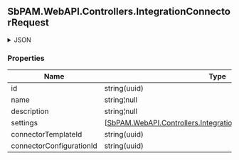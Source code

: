
<h2 id="tocS_SbPAM.WebAPI.Controllers.IntegrationConnectorRequest">SbPAM.WebAPI.Controllers.IntegrationConnectorRequest</h2>

<a id="schemasbpam.webapi.controllers.integrationconnectorrequest"></a>
<a id="schema_SbPAM.WebAPI.Controllers.IntegrationConnectorRequest"></a>
<a id="tocSsbpam.webapi.controllers.integrationconnectorrequest"></a>
<a id="tocssbpam.webapi.controllers.integrationconnectorrequest"></a>

<details><summary>JSON</summary>


```json
{
  "id": "497f6eca-6276-4993-bfeb-53cbbbba6f08",
  "name": "string",
  "description": "string",
  "settings": [
    {
      "id": "497f6eca-6276-4993-bfeb-53cbbbba6f08",
      "name": "string",
      "description": "string",
      "value": "string",
      "required": true,
      "defaultValue": "string",
      "type": "Uri",
      "displayOrder": 0,
      "advanced": true
    }
  ],
  "connectorTemplateId": "5434828d-4b09-4271-b749-170dedf7f68a",
  "connectorConfigurationId": "a5468742-db00-4969-b437-badd97e00c25"
}

```


</details>

### Properties

|Name|Type|Required|Restrictions|Description|
|---|---|---|---|---|
|id|string(uuid)|false|none|none|
|name|string¦null|false|none|none|
|description|string¦null|false|none|none|
|settings|[[SbPAM.WebAPI.Controllers.IntegrationConnectorSettingValue](../Models/sbpam.webapi.controllers.integrationconnectorsettingvalue.md)]¦null|false|none|none|
|connectorTemplateId|string(uuid)|false|none|none|
|connectorConfigurationId|string(uuid)|false|none|none|


